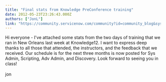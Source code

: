 ```yaml
---
title: "Final stats from Knowledge PreConference training"
date: 2012-05-23T23:26:43.000Z
authors: ["JonL"]
link: "https://community.servicenow.com/community?id=community_blog&sys_id=c09caae1dbd0dbc01dcaf3231f9619ef"
---
```

<p>Hi everyone - I've attached some stats from the two days of training that we ran in New Orleans last week at Knowledge12. I want to express deep thanks to all those that attended, the instructors, and the feedback that we received. Our schedule is for the next three months is now posted for Sys Admin, Scripting, Adv Admin, and Discovery. Look forward to seeing you in class!<br/><br/>jon</p>